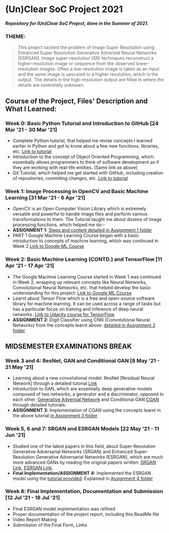 # (Un)Clear SoC Project 2021

***Repository for (Un)Clear SoC Project, done in the Summer of 2021.***



### THEME: 
> This project tackled the problem of Image Super Resolution using Enhanced Super Resolution Generative Adversial Neural Networks [ESRGAN].  Image super-resolution (SR) techniques reconstruct a higher-resolution image or sequence from the observed lower-resolution images. Often a low-resolution image is taken as an input and the same image is upscaled to a higher resolution, which is the output. The details in the high-resolution output are filled in where the details are essentially unknown.




## Course of the Project, Files' Description and What I Learned:

### Week 0: Basic Python Tutorial and Introduction to GitHub [24 Mar '21 - 30 Mar '21] 
  - Complete Python tutorial, that helped me revise concepts I learned earlier in Python and got to know about a few new functions, libraries, etc. [Link to tutorial](https://www.youtube.com/watch?v=_uQrJ0TkZlc&ab_channel=ProgrammingwithMosh)
  - Introduction to the concept of Object Oriented Programming, which essentially allows programmers to think of software development as if they are working with real-life entities. (Same link as above)
  - Git Tutorial, which helped me get started with GitHub, including creation of repositories, commiting changes, etc. [Link to tutorial](https://www.youtube.com/watch?v=8JJ101D3knE&ab_channel=ProgrammingwithMosh)
  
### Week 1: Image Processing in OpenCV and Basic Machine Learning [31 Mar '21 - 6 Apr '21] 
  - OpenCV is an Open Computer Vision Library which is extremely versatile and powerful to handle image files and perform various transformations to them. The Tutorial taught me about dozens of image processing functions, which helped me do:-
  - **ASSIGNMENT 1:** [Steps and content detailed in Assignment 1 folder](https://github.com/eknoor2001/-Un-Clear-SoC-Project/tree/main/Assignment%20Week%201) 
  - PART 1 Google Machine Learning Course began with a basic introduction to concepts of machine learning, which was continued in Week 2 [Link to Google ML Course](https://developers.google.com/machine-learning/crash-course/ml-intro)

### Week 2: Basic Machine Learning (CONTD.) and TensorFlow [11 Apr '21 - 17 Apr '21] 
  - The Google Machine Learning Course started in Week 1 was continued in Week 2, wrapping up relevant concepts like Neural Networks, Convolutional Neural Networks, etc. that helped develop the basic understanding for this project: [Link to Google ML Course](https://developers.google.com/machine-learning/crash-course/ml-intro)
  - Learnt about Tensor Flow which is a free and open-source software library for machine learning. It can be used across a range of tasks but has a particular focus on training and inference of deep neural networks. [Link to Udacity course for TensorFlow](https://www.udacity.com/course/intro-to-tensorflow-for-deep-learning--ud187)
  - **ASSIGNMENT 2:** Digit Classifier using CNN (Convolutional Neural Networks) from the concepts learnt above: [detailed in Assignment 2 folder](https://github.com/eknoor2001/-Un-Clear-SoC-Project/tree/main/Assignment%20Week%202)

## MIDSEMESTER EXAMINATIONS BREAK ##

### Week 3 and 4: ResNet, GAN and Conditional GAN [8 May '21 - 21 May '21] 
  - Learning about a new convolutional model: ResNet [Residual Neural Network] through a detailed tutorial [Link](https://towardsdatascience.com/implementing-a-resnet-model-from-scratch-971be7193718) 
  - Introduction to GAN, which are essentially deep generative models composed of two networks, a generator and a discriminator, opposed to each other.
 [Generative Adversial Network](https://www.youtube.com/playlist?list=PLdxQ7SoCLQAMGgQAIAcyRevM8VvygTpCu) and Conditional GAN [CGAN](https://towardsdatascience.com/generative-adversarial-networks-gans-89ef35a60b69) through detailed tutorials.
  - **ASSIGNMENT 3:** Implementation of CGAN using the concepts learnt in the above tutorial [in Assignment 3 folder](https://github.com/eknoor2001/-Un-Clear-SoC-Project/tree/main/Assignment%20CGAN%20Week%203)

### Week 5, 6 and 7: SRGAN and ESRGAN Models [22 May '21 - 11 Jun '21] 
  - Studied one of the latest papers in this field, about Super-Resolution Generative Adversarial Networks (SRGAN) and  Enhanced Super-Resolution Generative Adversarial Networks (ESRGAN), which are much more advanced GANs by reading the original papers written: [SRGAN Link](https://arxiv.org/abs/1609.04802), [ESRGAN Link](https://arxiv.org/abs/1809.00219). 
  - **Final Implementation/ASSIGNMENT 4:** Implemented the ESRGAN model using the [tutorial provided](https://medium.com/analytics-vidhya/esrgan-enhanced-super-resolution-generative-adversarial-network-using-keras-a34134b72b77): Explained in [Assignment 4 folder](https://github.com/eknoor2001/-Un-Clear-SoC-Project/tree/main/Assignment%204%20ESRGAN%20Implementation)

### Week 8: Final Implementation, Documentation and Submission [12 Jul '21 - 18 Jul '21] 
  - Final ESRGAN model implementation was refined
  - Proper documentation of the project report, including this ReadMe file
  - Video Report Making
  - Submission of the Final Form, Links

